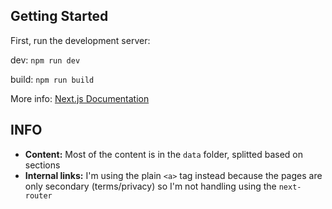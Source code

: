 ## Getting Started

First, run the development server:

dev: `npm run dev`

build: `npm run build`



More info: [Next.js Documentation](https://nextjs.org/docs) 



## INFO

- **Content:** Most of the content is in the `data` folder, splitted based on sections
- **Internal links:** I'm using the plain `<a>` tag instead because the pages are only secondary (terms/privacy) so I'm not handling using the `next-router`


